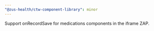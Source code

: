 ```yaml
---
"@zus-health/ctw-component-library": minor
---
```


Support onRecordSave for medications components in the iframe ZAP.
